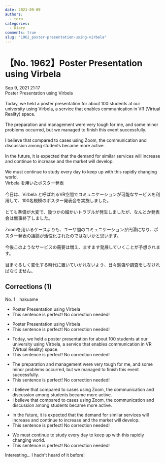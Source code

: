 ```yaml
---
date: 2021-09-09
authors:
  - toru
categories:
  - Diary
comments: true
slug: "1962_poster-presentation-using-virbela"
---
```


# 【No. 1962】Poster Presentation using Virbela
<div class="date">Sep 9, 2021 21:17</div>
<div id="post"><div id="body_show_ori">
Poster Presentation using Virbela<br/><br/>Today, we held a poster presentation for about 100 students at our university using Virbela, a service that enables communication in VR (Virtual Reality) space.<br/> <br/>The preparation and management were very tough for me, and some minor problems occurred, but we managed to finish this event successfully.<br/><br/>I believe that compared to cases using Zoom, the communication and discussion among students became more active.<br/><br/>In the future, it is expected that the demand for similar services will increase and continue to increase and the market will develop.<br/><br/>We must continue to study every day to keep up with this rapidly changing world.
</div></div>

<!-- more -->

<div id="post_ja"><div id="body_show_mo">
Virbela を用いたポスター発表<br/><br/>今日は、Virbela と呼ばれるVR空間でコミュニケーションが可能なサービスを利用して、100名規模のポスター発表会を実施しました。<br/><br/>とても準備が大変で、幾つかの細かいトラブルが発生しましたが、なんとか発表会は無事終了しました。<br/><br/>Zoomを用いるケースよりも、ユーザ間のコミュニケーションが円滑になり、ポスター発表の議論が活性化されたのではないかと思います。<br/><br/>今後このようなサービスの需要は増え、ますます発展していくことが予想されます。<br/><br/>目まぐるしく変化する時代に置いていかれないよう、日々勉強や調査をしなければなりません。
</div></div>

## Corrections (1)
<div id="block"><div class="first_name"> No. 1　<span class="just_name">hakuame</span></div><div id="block2">
<ul class="correction_field">
<li class="incorrect">Poster Presentation using Virbela</li>
<li class="corrected perfect">This sentence is perfect! No correction needed!</li>
</ul>
<ul class="correction_field">
<li class="incorrect">Poster Presentation using Virbela</li>
<li class="corrected perfect">This sentence is perfect! No correction needed!</li>
</ul>
<ul class="correction_field">
<li class="incorrect">Today, we held a poster presentation for about 100 students at our university using Virbela, a service that enables communication in VR (Virtual Reality) space.</li>
<li class="corrected perfect">This sentence is perfect! No correction needed!</li>
</ul>
<ul class="correction_field">
<li class="incorrect">The preparation and management were very tough for me, and some minor problems occurred, but we managed to finish this event successfully.</li>
<li class="corrected perfect">This sentence is perfect! No correction needed!</li>
</ul>
<ul class="correction_field">
<li class="incorrect">I believe that compared to cases using Zoom, the communication and discussion among students became more active.</li>
<li class="corrected correct">
I believe that compared to <span class="sline">cases</span> using Zoom, the communication and discussion among students became more active.
</li>
</ul>
<ul class="correction_field">
<li class="incorrect">In the future, it is expected that the demand for similar services will increase and continue to increase and the market will develop.</li>
<li class="corrected perfect">This sentence is perfect! No correction needed!</li>
</ul>
<ul class="correction_field">
<li class="incorrect">We must continue to study every day to keep up with this rapidly changing world.</li>
<li class="corrected perfect">This sentence is perfect! No correction needed!</li>
</ul>
<p class="comment_small">
 Interesting... I hadn't heard of it before!
</p>

</div></div>
